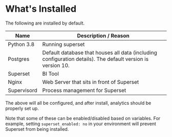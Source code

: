 What's Installed
================

The following are installed by default.

| Name          | Description / Reason                                                                                 |
| ------------- |------------------------------------------------------------------------------------------------------|
| Python 3.8    | Running superset                                                                                     |
| Postgres      | Default database that houses all data (including configuration details). The default version is version 10. |
| Superset      | BI Tool                                                                                              |                                  |
| Nginx         | Web Server that sits in front of Superset                                             |
| Supervisord   | Process management for Superset                                           |

The above will all be configured, and after install, analytics should be properly set up.

Note that some of these can be enabled/disabled based on variables. For example, setting `superset_enabled: no`
in your environment will prevent Superset from being installed.
